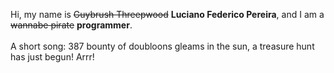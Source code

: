 Hi, my name is ~~Guybrush Threepwood~~ **Luciano Federico Pereira**, and I am a ~~wannabe pirate~~ **programmer**.<br><br>A short song: 387 bounty of doubloons gleams in the sun, a treasure hunt has just begun! Arrr!
